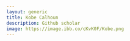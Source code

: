 ```yaml
---
layout: generic
title: Kobe Calhoun
description: Github scholar
image: https://image.ibb.co/cKvK0F/Kobe.png
---
```

